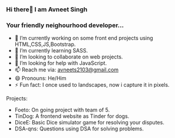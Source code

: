 ### Hi there👋 I am Avneet Singh
### Your friendly neighourhood developer...

- 🔭 I’m currently working on some front end projects using HTML,CSS,JS,Bootstrap.
- 🌱 I’m currently learning SASS.
- 👯 I’m looking to collaborate on web projects.
- 🤔 I’m looking for help with JavaScript.
- 📫 Reach me via: avneets2103@gmail.com
- 😄 Pronouns: He/Him
- ⚡ Fun fact: I once used to landscapes, now i capture it in pixels. 

Projects:
- Foeto: On going project with team of 5.
- TinDog: A frontend website as Tinder for dogs.
- DiceE: Basic Dice simulator game for resolving your disputes.
- DSA-qns: Questions using DSA for solving problems.

